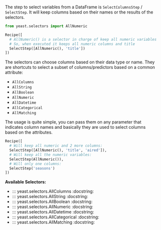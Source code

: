 The step to select variables from a DataFrame is `SelectColumnsStep` / `SelectStep`.
It will keep columns based on their names or the results of the selectors.

```python
from yeast.selectors import AllNumeric

Recipe([
  # AllNumeric() is a selector in charge of keep all numeric variables
  # So, when executed it keeps all numeric columns and title
  SelectStep([AllNumeric(), 'title'])
])
```

The selectors can choose columns based on their data type or name.
They are shortcuts to select a subset of columns/predictors based on a common attribute:

- `AllColumns`
- `AllString`
- `AllBoolean`
- `AllNumeric`
- `AllDatetime`
- `AllCategorical`
- `AllMatching`

The usage is quite simple, you can pass them on any parameter that indicates column names and
basically they are used to select columns based on the attributes.

```python
Recipe([
  # Will keep all numeric and 2 more columns:
  SelectStep([AllNumeric(), 'title', 'aired']),
  # Will keep all the numeric variables:
  SelectStep(AllNumeric()),
  # Will only one columns:
  SelectStep('seasons')
])
```


**Available Selectors:**

- ::: yeast.selectors.AllColumns
    :docstring:
- ::: yeast.selectors.AllString
    :docstring:
- ::: yeast.selectors.AllBoolean
    :docstring:
- ::: yeast.selectors.AllNumeric
    :docstring:
- ::: yeast.selectors.AllDatetime
    :docstring:
- ::: yeast.selectors.AllCategorical
    :docstring:
- ::: yeast.selectors.AllMatching
    :docstring:
